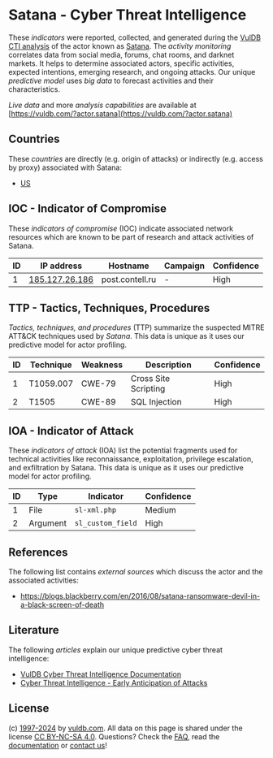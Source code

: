 # Satana - Cyber Threat Intelligence

These _indicators_ were reported, collected, and generated during the [VulDB CTI analysis](https://vuldb.com/?kb.cti) of the actor known as [Satana](https://vuldb.com/?actor.satana). The _activity monitoring_ correlates data from social media, forums, chat rooms, and darknet markets. It helps to determine associated actors, specific activities, expected intentions, emerging research, and ongoing attacks. Our unique _predictive model_ uses _big data_ to forecast activities and their characteristics.

_Live data_ and more _analysis capabilities_ are available at [https://vuldb.com/?actor.satana](https://vuldb.com/?actor.satana)

## Countries

These _countries_ are directly (e.g. origin of attacks) or indirectly (e.g. access by proxy) associated with Satana:

* [US](https://vuldb.com/?country.us)

## IOC - Indicator of Compromise

These _indicators of compromise_ (IOC) indicate associated network resources which are known to be part of research and attack activities of Satana.

ID | IP address | Hostname | Campaign | Confidence
-- | ---------- | -------- | -------- | ----------
1 | [185.127.26.186](https://vuldb.com/?ip.185.127.26.186) | post.contell.ru | - | High

## TTP - Tactics, Techniques, Procedures

_Tactics, techniques, and procedures_ (TTP) summarize the suspected MITRE ATT&CK techniques used by _Satana_. This data is unique as it uses our predictive model for actor profiling.

ID | Technique | Weakness | Description | Confidence
-- | --------- | -------- | ----------- | ----------
1 | T1059.007 | CWE-79 | Cross Site Scripting | High
2 | T1505 | CWE-89 | SQL Injection | High

## IOA - Indicator of Attack

These _indicators of attack_ (IOA) list the potential fragments used for technical activities like reconnaissance, exploitation, privilege escalation, and exfiltration by Satana. This data is unique as it uses our predictive model for actor profiling.

ID | Type | Indicator | Confidence
-- | ---- | --------- | ----------
1 | File | `sl-xml.php` | Medium
2 | Argument | `sl_custom_field` | High

## References

The following list contains _external sources_ which discuss the actor and the associated activities:

* https://blogs.blackberry.com/en/2016/08/satana-ransomware-devil-in-a-black-screen-of-death

## Literature

The following _articles_ explain our unique predictive cyber threat intelligence:

* [VulDB Cyber Threat Intelligence Documentation](https://vuldb.com/?kb.cti)
* [Cyber Threat Intelligence - Early Anticipation of Attacks](https://www.scip.ch/en/?labs.20201022)

## License

(c) [1997-2024](https://vuldb.com/?kb.changelog) by [vuldb.com](https://vuldb.com/?kb.about). All data on this page is shared under the license [CC BY-NC-SA 4.0](https://creativecommons.org/licenses/by-nc-sa/4.0/). Questions? Check the [FAQ](https://vuldb.com/?kb.faq), read the [documentation](https://vuldb.com/?kb) or [contact us](https://vuldb.com/?contact)!

